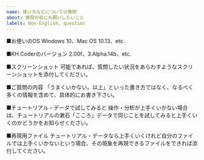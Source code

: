```yaml
---
name: 使い方などについての質問
about: 質問の前にお願いしたいこと
labels: Non-English, question
---
```


<!--
※以下のテンプレート（雛形）を編集・削除して、質問内容をお書きください。

質問を投稿する前にできるだけ，「よくある質問」ページや、すでに投稿されたissue、旧掲示板をご覧ください。同じような質問がすでに投稿されているかもしれません。issueや旧掲示板については検索可能です。

「よくある質問」ページ：
https://khcoder.net/FAQ.html

旧掲示板：
http://koichi.nihon.to/cgi-bin/bbs_khn/khcf.cgi

また、チュートリアル・スライドで疑問が解決するかもしれません。

チュートリアル：
http://khcoder.net/tutorial.html

この入力欄の左上の角あたりにある「Preview」ボタンをクリックすると、この投稿がどんなふうに表示されるかを確認できます。
-->

■お使いのOS
Windows 10、Mac OS 10.13、etc.

■KH Coderのバージョン
2.00f、3.Alpha.14b、etc.

■スクリーンショット
可能であれば、質問したい状況をあらわすようなスクリーンショットを添付してください。

■ご質問の内容
「うまくいかない。以上」といった書き方ではなく、なるべく多くの情報を含めて、具体的にお書き下さい。

■チュートリアル・データで試してみると
操作・分析が上手くいかない場合は、チュートリアルの漱石「こころ」データで同じことを試してみると上手くいくのかどうかをお知らせください。

■再現用ファイル
チュートリアル・データなら上手くいくけれど自分のファイルでは上手くいかないという場合、その現象を再現できるファイルをできれば添付してください。

<!--
このIssueにお書きいただいた疑問等が解決したときには，このIssueを「Close」してください。

またIssueの新規作成時には、「○○先生」「○○さま」のように、特定の人だけに宛てて書くような書き出しは避けて下さい。この「Issues」は誰でも返信・議論できる場であり，開発者以外の方にも積極的に質問への返信をご投稿いただければと願っています。新規作成時には，宛名はなしでかまわないと思いますし，書きたい場合は「○○さま，皆さま」のようにしていただければと存じます。Issueを新規作成した後，議論が始まってからは，返信先を明示したい場合もあるでしょうから，必要に応じて宛名をお書きください。
-->
